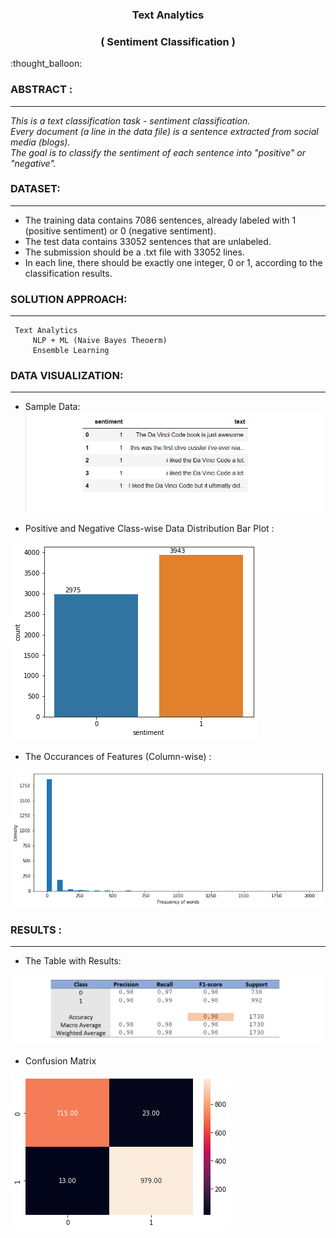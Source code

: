 <h3 align="center">Text Analytics</h3> 
<h3 align="center">( Sentiment Classification  )</h3> 
:thought_balloon:

### ABSTRACT :
----------------
_This is a text classification task - sentiment classification.  
Every document (a line in the data file) is a sentence extracted from social media (blogs).   
The goal is to classify the sentiment of each sentence into "positive" or "negative"._  

### DATASET:
----------------
- The training data contains 7086 sentences, already labeled with 1 (positive sentiment) or 0 (negative sentiment).
- The test data contains 33052 sentences that are unlabeled.
- The submission should be a .txt file with 33052 lines.
- In each line, there should be exactly one integer, 0 or 1, according to the classification results.


### SOLUTION APPROACH:
----------------
```
 Text Analytics
     NLP + ML (Naive Bayes Theoerm)  
     Ensemble Learning
```

### DATA VISUALIZATION:
----------------

- Sample Data:
![attachment:sample%20data.png](https://github.com/RusticHaze634/Text-Analysis/blob/main/Images/sample%20data.png)


- Positive and Negative Class-wise Data Distribution Bar Plot :

![attachment:01.png](https://github.com/RusticHaze634/Text-Analysis/blob/main/Images/01.png)

- The Occurances of Features (Column-wise) :

![attachment:f%20of%20words.png](https://github.com/RusticHaze634/Text-Analysis/blob/main/Images/f%20of%20words.png)

### RESULTS :
----------------
- The Table with Results:

![attachment:Result%20table.png](https://github.com/RusticHaze634/Text-Analysis/blob/main/Images/Result%20table.png)

- Confusion Matrix

![attachment:confusion%20matrix.png](https://github.com/RusticHaze634/Text-Analysis/blob/main/Images/confusion%20matrix.png)

